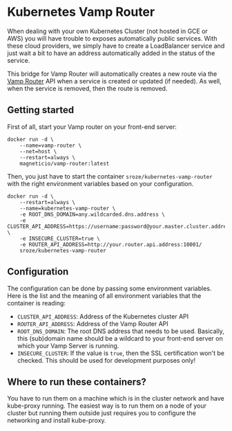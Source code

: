 # Kubernetes Vamp Router

When dealing with your own Kubernetes Cluster (not hosted in GCE or AWS) you will have trouble to exposes automatically
public services. With these cloud providers, we simply have to create a LoadBalancer service and just wait a bit to have
an address automatically added in the status of the service.

This bridge for Vamp Router will automatically creates a new route via the [Vamp Router](https://github.com/magneticio/vamp-router)
API when a service is created or updated (if needed). As well, when the service is removed, then the route is removed.

## Getting started

First of all, start your Vamp router on your front-end server:
```
docker run -d \
    --name=vamp-router \
    --net=host \
    --restart=always \
    magneticio/vamp-router:latest
```

Then, you just have to start the container `sroze/kubernetes-vamp-router` with the right environment variables based
on your configuration.

```
docker run -d \
    --restart=always \
    --name=kubernetes-vamp-router \
    -e ROOT_DNS_DOMAIN=any.wildcarded.dns.address \
    -e CLUSTER_API_ADDRESS=https://username:password@your.master.cluster.address \
    -e INSECURE_CLUSTER=true \
    -e ROUTER_API_ADDRESS=http://your.router.api.address:10001/
    sroze/kubernetes-vamp-router
```

## Configuration

The configuration can be done by passing some environment variables. Here is the list and the meaning of all environment
variables that the container is reading:

- `CLUSTER_API_ADDRESS`: Address of the Kubernetes cluster API
- `ROUTER_API_ADDRESS`: Address of the Vamp Router API
- `ROOT_DNS_DOMAIN`: The root DNS address that needs to be used. Basically, this (sub)domain name should be a wildcard
  to your front-end server on which your Vamp Server is running.
- `INSECURE_CLUSTER`: If the value is `true`, then the SSL certification won't be checked. This should be used for
  development purposes only!

## Where to run these containers?

You have to run them on a machine which is in the cluster network and have kube-proxy running. The easiest way is to
run them on a node of your cluster but running them outside just requires you to configure the networking and install
kube-proxy.


